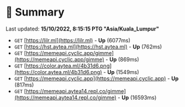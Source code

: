 # 📖 Summary
Last updated: **15/10/2022, 8:15:15 PTG "Asia/Kuala_Lumpur"**

- `GET` [https://lilr.ml](https://lilr.ml) - **Up** (6077ms)
- `GET` [https://hst.aytea.ml](https://hst.aytea.ml) - **Up** (762ms)
- `GET` [https://memeapi.cyclic.app/gimme](https://memeapi.cyclic.app/gimme) - **Up** (869ms)
- `GET` [https://color.aytea.ml/4b31d6.png](https://color.aytea.ml/4b31d6.png) - **Up** (1549ms)
- `GET` [https://memeapi.cyclic.app](https://memeapi.cyclic.app) - **Up** (817ms)
- `GET` [https://memeapi.aytea14.repl.co/gimme](https://memeapi.aytea14.repl.co/gimme) - **Up** (16593ms)
